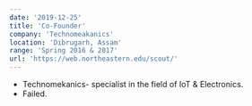 ```yaml
---
date: '2019-12-25'
title: 'Co-Founder'
company: 'Technomeakanics'
location: 'Dibrugarh, Assam'
range: 'Spring 2016 & 2017'
url: 'https://web.northeastern.edu/scout/'
---
```


- Technomekanics- specialist in the field of IoT & Electronics.
- Failed.
